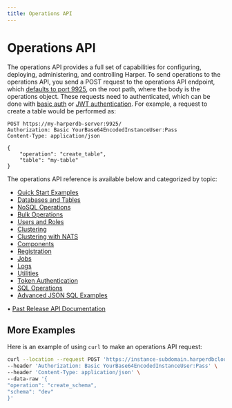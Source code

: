 ```yaml
---
title: Operations API
---
```


# Operations API

The operations API provides a full set of capabilities for configuring, deploying, administering, and controlling Harper. To send operations to the operations API, you send a POST request to the operations API endpoint, which [defaults to port 9925](../../deployments/configuration#operationsapi), on the root path, where the body is the operations object. These requests need to authenticated, which can be done with [basic auth](../../developers/security#basic-auth) or [JWT authentication](../../developers/security#jwt-auth). For example, a request to create a table would be performed as:

```http
POST https://my-harperdb-server:9925/
Authorization: Basic YourBase64EncodedInstanceUser:Pass
Content-Type: application/json

{
    "operation": "create_table",
    "table": "my-table"
}
```

The operations API reference is available below and categorized by topic:

- [Quick Start Examples](operations-api/quickstart-examples)
- [Databases and Tables](operations-api/databases-and-tables)
- [NoSQL Operations](operations-api/nosql-operations)
- [Bulk Operations](operations-api/bulk-operations)
- [Users and Roles](operations-api/users-and-roles)
- [Clustering](operations-api/clustering)
- [Clustering with NATS](operations-api/clustering-nats)
- [Components](operations-api/components)
- [Registration](operations-api/registration)
- [Jobs](operations-api/jobs)
- [Logs](operations-api/logs)
- [Utilities](operations-api/utilities)
- [Token Authentication](operations-api/token-authentication)
- [SQL Operations](operations-api/sql-operations)
- [Advanced JSON SQL Examples](operations-api/advanced-json-sql-examples)

• [Past Release API Documentation](https://olddocs.harperdb.io)

## More Examples

Here is an example of using `curl` to make an operations API request:

```bash
curl --location --request POST 'https://instance-subdomain.harperdbcloud.com' \
--header 'Authorization: Basic YourBase64EncodedInstanceUser:Pass' \
--header 'Content-Type: application/json' \
--data-raw '{
"operation": "create_schema",
"schema": "dev"
}'
```
